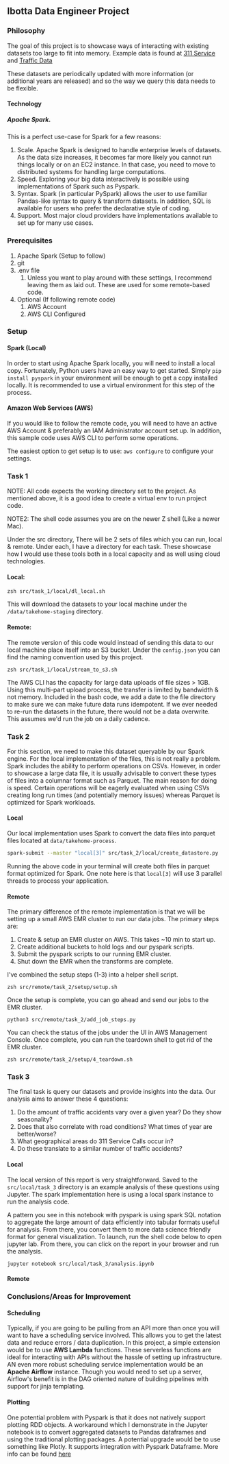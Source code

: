 ## Ibotta Data Engineer Project

### Philosophy

The goal of this project is to showcase ways of interacting with existing
datasets too large to fit into memory. Example data is found
at [311 Service](https://www.denvergov.org/media/gis/DataCatalog/311_service_data/csv/311_service_data_2015.csv)
and [Traffic Data](https://www.denvergov.org/media/gis/DataCatalog/traffic_accidents/csv/traffic_accidents.csv)

These datasets are periodically updated with more information (or additional
years are released) and so the way we query this data needs to be flexible.

#### Technology

##### Apache Spark.

This is a perfect use-case for Spark for a few reasons:

1. Scale. Apache Spark is designed to handle enterprise levels of datasets. As
   the data size increases, it becomes far more likely you cannot run things
   locally or on an EC2 instance. In that case, you need to move to distributed
   systems for handling large computations.
2. Speed. Exploring your big data interactively is possible using
   implementations of Spark such as Pyspark.
3. Syntax. Spark (in particular PySpark) allows the user to use familiar
   Pandas-like syntax to query & transform datasets. In addition, SQL is
   available for users who prefer the declarative style of coding.
4. Support. Most major cloud providers have implementations available to set up
   for many use cases.

### Prerequisites

1. Apache Spark (Setup to follow)
2. git
3. .env file
    1. Unless you want to play around with these settings, I recommend leaving
       them as laid out. These are used for some remote-based code.
4. Optional (If following remote code)
    1. AWS Account
    2. AWS CLI Configured

### Setup

#### Spark (Local)

In order to start using Apache Spark locally, you will need to install a local
copy. Fortunately, Python users have an easy way to get started.
Simply `pip install pyspark` in your environment will be enough to get a copy
installed locally. It is recommended to use a virtual environment for this step
of the process.

#### Amazon Web Services (AWS)

If you would like to follow the remote code, you will need to have an active AWS
Account & preferably an IAM Administrator account set up. In addition, this
sample code uses AWS CLI to perform some operations.

The easiest option to get setup is to use: `aws configure` to configure your
settings.

### Task 1

NOTE: All code expects the working directory set to the project. As mentioned
above, it is a good idea to create a virtual env to run project code.

NOTE2: The shell code assumes you are on the newer Z shell (Like a newer Mac).

Under the src directory, There will be 2 sets of files which you can run, local
& remote. Under each, I have a directory for each task. These showcase how I
would use these tools both in a local capacity and as well using cloud
technologies.

#### Local:

```shell
zsh src/task_1/local/dl_local.sh
```

This will download the datasets to your local machine under the
`/data/takehome-staging` directory.

#### Remote:

The remote version of this code would instead of sending this data to our local
machine place itself into an S3 bucket. Under the `config.json` you can find the
naming convention used by this project.

```shell
zsh src/task_1/local/stream_to_s3.sh
```

The AWS CLI has the capacity for large data uploads of file sizes > 1GB. Using
this multi-part upload process, the transfer is limited by bandwidth & not
memory. Included in the bash code, we add a date to the file directory to make
sure we can make future data runs idempotent. If we ever needed to re-run the
datasets in the future, there would not be a data overwrite. This assumes we'd
run the job on a daily cadence.

### Task 2

For this section, we need to make this dataset queryable by our Spark engine.
For the local implementation of the files, this is not really a problem. Spark
includes the ability to perform operations on CSVs. However, in order to
showcase a large data file, it is usually advisable to convert these types of
files into a columnar format such as Parquet. The main reason for doing is
speed. Certain operations will be eagerly evaluated when using CSVs creating
long run times (and potentially memory issues) whereas Parquet is optimized for
Spark workloads.

#### Local

Our local implementation uses Spark to convert the data files into parquet files
located at `data/takehome-process`.

```zsh
spark-submit --master "local[3]" src/task_2/local/create_datastore.py
```

Running the above code in your terminal will create both files in parquet format
optimized for Spark. One note here is that `local[3]` will use 3 parallel
threads to process your application.

#### Remote

The primary difference of the remote implementation is that we will be setting
up a small AWS EMR cluster to run our data jobs. The primary steps are:

1. Create & setup an EMR cluster on AWS. This takes ~10 min to start up.
2. Create additional buckets to hold logs and our pyspark scripts.
3. Submit the pyspark scripts to our running EMR cluster.
4. Shut down the EMR when the transforms are complete.

I've combined the setup steps (1-3) into a helper shell script.

```shell
zsh src/remote/task_2/setup/setup.sh
```

Once the setup is complete, you can go ahead and send our jobs to the EMR
cluster.

```shell
python3 src/remote/task_2/add_job_steps.py
```

You can check the status of the jobs under the UI in AWS Management Console.
Once complete, you can run the teardown shell to get rid of the EMR cluster.

```shell
zsh src/remote/task_2/setup/4_teardown.sh
```

### Task 3

The final task is query our datasets and provide insights into the data. Our
analysis aims to answer these 4 questions:

1. Do the amount of traffic accidents vary over a given year? Do they show
   seasonality?
2. Does that also correlate with road conditions? What times of year are
   better/worse?
3. What geographical areas do 311 Service Calls occur in?
4. Do these translate to a similar number of traffic accidents?

#### Local

The local version of this report is very straightforward. Saved to the
`src/local/task_3` directory is an example analysis of these questions using
Jupyter. The spark implementation here is using a local spark instance to 
run the analysis code. 

A pattern you see in this notebook with pyspark is using spark SQL
notation to aggregate the large amount of data efficiently into tabular formats
useful for analysis. From there, you convert them to more data science friendly
format for general visualization. To launch, run the shell code below to 
open jupyter lab. From there, you can click on the report in your browser 
and run the analysis. 

```shell
jupyter notebook src/local/task_3/analysis.ipynb
```

#### Remote




### Conclusions/Areas for Improvement

#### Scheduling

Typically, if you are going to be pulling from an API more than once you will
want to have a scheduling service involved. This allows you to get the latest
data and reduce errors / data duplication. In this project, a simple extension
would be to use **AWS Lambda** functions. These serverless functions are ideal
for interacting with APIs without the hassle of setting up infrastructure. AN
even more robust scheduling service implementation would be an **Apache
Airflow** instance. Though you would need to set up a server, Airflow's benefit
is in the DAG oriented nature of building pipelines with support for jinja
templating.

#### Plotting

One potential problem with Pyspark is that it does not natively support plotting
RDD objects. A workaround which I demonstrate in the Jupyter notebook is to
convert aggregated datasets to Pandas dataframes and using the traditional
plotting packages. A potential upgrade would be to use something like Plotly. It
supports integration with Pyspark Dataframe. More info can be
found [here](https://plotly.com/python/v3/apache-spark/)















